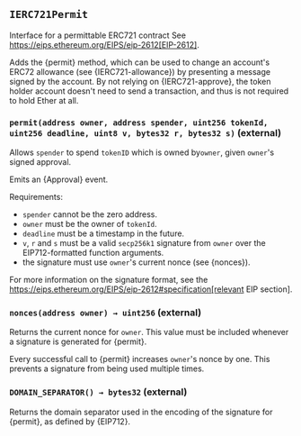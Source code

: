 ## `IERC721Permit`

Interface for a permittable ERC721 contract
See https://eips.ethereum.org/EIPS/eip-2612[EIP-2612].

Adds the {permit} method, which can be used to change an account's ERC72 allowance (see {IERC721-allowance}) by
presenting a message signed by the account. By not relying on {IERC721-approve}, the token holder account doesn't
need to send a transaction, and thus is not required to hold Ether at all.

### `permit(address owner, address spender, uint256 tokenId, uint256 deadline, uint8 v, bytes32 r, bytes32 s)` (external)

Allows `spender` to spend `tokenID` which is owned by`owner`,
given `owner`'s signed approval.

Emits an {Approval} event.

Requirements:

- `spender` cannot be the zero address.
- `owner` must be the owner of `tokenId`.
- `deadline` must be a timestamp in the future.
- `v`, `r` and `s` must be a valid `secp256k1` signature from `owner`
  over the EIP712-formatted function arguments.
- the signature must use `owner`'s current nonce (see {nonces}).

For more information on the signature format, see the
https://eips.ethereum.org/EIPS/eip-2612#specification[relevant EIP
section].

### `nonces(address owner) → uint256` (external)

Returns the current nonce for `owner`. This value must be
included whenever a signature is generated for {permit}.

Every successful call to {permit} increases `owner`'s nonce by one. This
prevents a signature from being used multiple times.

### `DOMAIN_SEPARATOR() → bytes32` (external)

Returns the domain separator used in the encoding of the signature for {permit}, as defined by {EIP712}.
